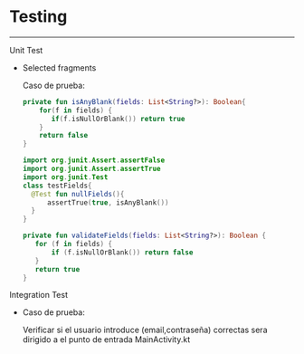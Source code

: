 # Testing
--------
Unit Test
  - Selected fragments 
    

     Caso de prueba:
     
     ```kotlin
     private fun isAnyBlank(fields: List<String?>): Boolean{
         for(f in fields) {
            if(f.isNullOrBlank()) return true
         }
         return false
     }
     ```

     ```kotlin
     import org.junit.Assert.assertFalse
     import org.junit.Assert.assertTrue
     import org.junit.Test
     class testFields{
       @Test fun nullFields(){
           assertTrue(true, isAnyBlank())
       }
     }
     ```


     ```kotlin
     private fun validateFields(fields: List<String?>): Boolean {
        for (f in fields) {
            if (f.isNullOrBlank()) return false
        }
        return true
     }
     ```

Integration Test

  - Caso de prueba:

     Verificar si el usuario introduce (email,contraseña) correctas sera dirigido a el punto de entrada MainActivity.kt
     


     

         
